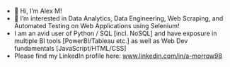 - 👋 Hi, I’m Alex M! 
- 👀 I’m interested in Data Analytics, Data Engineering, Web Scraping, and Automated Testing on Web Applications using Selenium!
- I am an avid user of Python / SQL [incl. NoSQL] and have exposure in multiple BI tools [PowerBI/Tableau etc.] as well as Web Dev fundamentals [JavaScript/HTML/CSS]
- Please find my LinkedIn profile here: www.linkedin.com/in/a-morrow98

<!---
a-morrow/a-morrow is a ✨ special ✨ repository because its `README.md` (this file) appears on your GitHub profile.
You can click the Preview link to take a look at your changes.
--->
